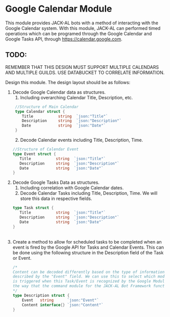 # Google Calendar Module

This module provides JACK-AL bots with a method of interacting with the Google Calendar system. With this module, JACK-AL can performed timed operations which can be programed through the Google Calendar and Google Tasks API, through https://calendar.google.com.

## TODO:

REMEMBER THAT THIS DESIGN MUST SUPPORT MULTIPLE CALENDARS AND MULTIPLE GUILDS. USE DATABUCKET TO CORRELATE INFORMATION.

Design this module. The design layout should be as follows:
1) Decode Google Calendar data as structures.
    1) Including overarching Calendar Title, Description, etc.
   ```go
    //Structure of Main Calendar
    type Calendar struct {
       Title           string  `json:"Title"`
       Description     string  `json:"Description"`
       Date            string  `json:"Date"`
    }
    ```
    2) Decode Calendar events including Title, Description, Time.
    ```go
    //Structure of Calendar Event
    type Event struct {
       Title           string  `json:"Title"`
       Description     string  `json:"Description"`
       Date            string  `json:"Date"`
    }
    ```
2) Decode Google Tasks Data as structures.
    1) Including correlation with Google Calendar dates.
    2) Decode Calendar Tasks including Title, Description, Time. We will store this data in respective fields.
    ```go
    type Task struct {
       Title           string  `json:"Title"`
       Description     string  `json:"Description"`
       Date            string  `json:"Date"`
    }
    ```
    <br>
3) Create a method to allow for scheduled tasks to be completed when an event is fired by the Google API for 
Tasks and Calendar Events. This can be done using the following structure in the Description field of the Task or Event.
    ```go
    /*
    Content can be decoded differently based on the type of information 
    described by the "Event" field. We can use this to select which module/function
    is triggered when this Task/Event is recognized by the Google Module similar to 
    the way that the command module for the JACK-AL Bot Framework functions.
    */
    type Description struct {
        Event   string      `json:"Event"`
        Content interface{} `json:"Content"`
    }
    ```